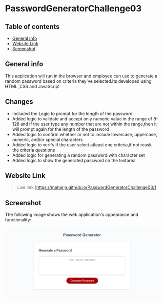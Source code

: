 # PasswordGeneratorChallenge03
## Table of contents
* [General info](#general-info)
* [Website Link](#website-link)
* [Screenshot](#screenshot)

## General info
This application will run in the browser and employee can use to generate a random password based on criteria they've selected.Its developed using HTML ,CSS and JavaScript
    

## Changes

* Included the Logic to prompt for the length of the password
* Added logic to validate and accept only numeric value in the range of 8-128 and if the user type any number that are not within the range,then it will prompt again for the length of the password
* Added logic to confirm whether or not to include lowercase, uppercase, numeric, and/or special characters
* Added logic to verify if the user select atleast one criteria,if not reask the criteria questions
* Added logic for generating a random password with character set
* Added logic to show the generated password on the textarea

## Website Link

> Live link [https://maharjn.github.io/PasswordGeneratorChallenge03/]

## Screenshot
The following image shows the web application's appearance and functionality:

![The Password Generator application displays a red button to "Generate Password".](./assets/demoimg/03-javascript-homework-demo.PNG)